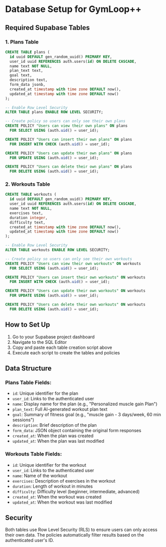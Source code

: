 # Database Setup for GymLoop++

## Required Supabase Tables

### 1. Plans Table

```sql
CREATE TABLE plans (
  id uuid DEFAULT gen_random_uuid() PRIMARY KEY,
  user_id uuid REFERENCES auth.users(id) ON DELETE CASCADE,
  name text NOT NULL,
  plan_text text,
  goal text,
  description text,
  form_data jsonb,
  created_at timestamp with time zone DEFAULT now(),
  updated_at timestamp with time zone DEFAULT now()
);

-- Enable Row Level Security
ALTER TABLE plans ENABLE ROW LEVEL SECURITY;

-- Create policy so users can only see their own plans
CREATE POLICY "Users can view their own plans" ON plans
  FOR SELECT USING (auth.uid() = user_id);

CREATE POLICY "Users can insert their own plans" ON plans
  FOR INSERT WITH CHECK (auth.uid() = user_id);

CREATE POLICY "Users can update their own plans" ON plans
  FOR UPDATE USING (auth.uid() = user_id);

CREATE POLICY "Users can delete their own plans" ON plans
  FOR DELETE USING (auth.uid() = user_id);
```

### 2. Workouts Table

```sql
CREATE TABLE workouts (
  id uuid DEFAULT gen_random_uuid() PRIMARY KEY,
  user_id uuid REFERENCES auth.users(id) ON DELETE CASCADE,
  name text NOT NULL,
  exercises text,
  duration integer,
  difficulty text,
  created_at timestamp with time zone DEFAULT now(),
  updated_at timestamp with time zone DEFAULT now()
);

-- Enable Row Level Security
ALTER TABLE workouts ENABLE ROW LEVEL SECURITY;

-- Create policy so users can only see their own workouts
CREATE POLICY "Users can view their own workouts" ON workouts
  FOR SELECT USING (auth.uid() = user_id);

CREATE POLICY "Users can insert their own workouts" ON workouts
  FOR INSERT WITH CHECK (auth.uid() = user_id);

CREATE POLICY "Users can update their own workouts" ON workouts
  FOR UPDATE USING (auth.uid() = user_id);

CREATE POLICY "Users can delete their own workouts" ON workouts
  FOR DELETE USING (auth.uid() = user_id);
```

## How to Set Up

1. Go to your Supabase project dashboard
2. Navigate to the SQL Editor
3. Copy and paste each table creation script above
4. Execute each script to create the tables and policies

## Data Structure

### Plans Table Fields:
- `id`: Unique identifier for the plan
- `user_id`: Links to the authenticated user
- `name`: Display name for the plan (e.g., "Personalized muscle gain Plan")
- `plan_text`: Full AI-generated workout plan text
- `goal`: Summary of fitness goal (e.g., "muscle gain - 3 days/week, 60 min sessions")
- `description`: Brief description of the plan
- `form_data`: JSON object containing the original form responses
- `created_at`: When the plan was created
- `updated_at`: When the plan was last modified

### Workouts Table Fields:
- `id`: Unique identifier for the workout
- `user_id`: Links to the authenticated user
- `name`: Name of the workout
- `exercises`: Description of exercises in the workout
- `duration`: Length of workout in minutes
- `difficulty`: Difficulty level (beginner, intermediate, advanced)
- `created_at`: When the workout was created
- `updated_at`: When the workout was last modified

## Security

Both tables use Row Level Security (RLS) to ensure users can only access their own data. The policies automatically filter results based on the authenticated user's ID. 